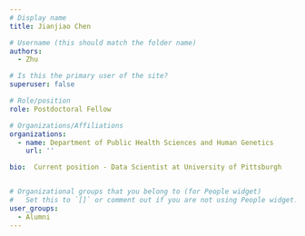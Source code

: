 ```yaml
---
# Display name
title: Jianjiao Chen

# Username (this should match the folder name)
authors:
  - Zhu

# Is this the primary user of the site?
superuser: false

# Role/position
role: Postdoctoral Fellow

# Organizations/Affiliations
organizations:
  - name: Department of Public Health Sciences and Human Genetics
    url: ''

bio:  Current position - Data Scientist at University of Pittsburgh


# Organizational groups that you belong to (for People widget)
#   Set this to `[]` or comment out if you are not using People widget.
user_groups:
  - Alumni
---
```


 


